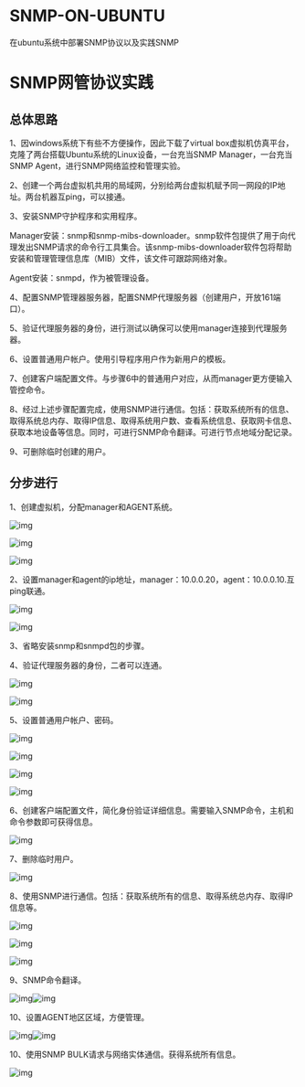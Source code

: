 # SNMP-ON-UBUNTU
在ubuntu系统中部署SNMP协议以及实践SNMP
# SNMP网管协议实践

## 总体思路

1、因windows系统下有些不方便操作，因此下载了virtual box虚拟机仿真平台，克隆了两台搭载Ubuntu系统的Linux设备，一台充当SNMP Manager，一台充当SNMP Agent，进行SNMP网络监控和管理实验。

2、创建一个两台虚拟机共用的局域网，分别给两台虚拟机赋予同一网段的IP地址。两台机器互ping，可以接通。

3、安装SNMP守护程序和实用程序。

Manager安装：snmp和snmp-mibs-downloader。snmp软件包提供了用于向代理发出SNMP请求的命令行工具集合。该snmp-mibs-downloader软件包将帮助安装和管理管理信息库（MIB）文件，该文件可跟踪网络对象。

Agent安装：snmpd，作为被管理设备。

4、配置SNMP管理器服务器，配置SNMP代理服务器（创建用户，开放161端口）。

5、验证代理服务器的身份，进行测试以确保可以使用manager连接到代理服务器。

6、设置普通用户帐户。使用引导程序用户作为新用户的模板。

7、创建客户端配置文件。与步骤6中的普通用户对应，从而manager更方便输入管控命令。

8、经过上述步骤配置完成，使用SNMP进行通信。包括：获取系统所有的信息、取得系统总内存、取得IP信息、取得系统用户数、查看系统信息、获取网卡信息、获取本地设备等信息。同时，可进行SNMP命令翻译。可进行节点地域分配记录。

9、可删除临时创建的用户。

## 分步进行

1、创建虚拟机，分配manager和AGENT系统。

![img](file:///C:\Users\ADMINI~1.DES\AppData\Local\Temp\msohtmlclip1\01\clip_image001.png)

![img](file:///C:\Users\ADMINI~1.DES\AppData\Local\Temp\msohtmlclip1\01\clip_image002.png)

![img](file:///C:\Users\ADMINI~1.DES\AppData\Local\Temp\msohtmlclip1\01\clip_image004.jpg)

2、设置manager和agent的ip地址，manager：10.0.0.20，agent：10.0.0.10.互ping联通。

![img](file:///C:\Users\ADMINI~1.DES\AppData\Local\Temp\msohtmlclip1\01\clip_image006.jpg)

![img](file:///C:\Users\ADMINI~1.DES\AppData\Local\Temp\msohtmlclip1\01\clip_image008.jpg)

3、省略安装snmp和snmpd包的步骤。

4、验证代理服务器的身份，二者可以连通。

![img](file:///C:\Users\ADMINI~1.DES\AppData\Local\Temp\msohtmlclip1\01\clip_image010.jpg)

![img](file:///C:\Users\ADMINI~1.DES\AppData\Local\Temp\msohtmlclip1\01\clip_image012.jpg)

5、设置普通用户帐户、密码。

![img](file:///C:\Users\ADMINI~1.DES\AppData\Local\Temp\msohtmlclip1\01\clip_image013.png)

![img](file:///C:\Users\ADMINI~1.DES\AppData\Local\Temp\msohtmlclip1\01\clip_image015.jpg)

![img](file:///C:\Users\ADMINI~1.DES\AppData\Local\Temp\msohtmlclip1\01\clip_image017.jpg)

![img](file:///C:\Users\ADMINI~1.DES\AppData\Local\Temp\msohtmlclip1\01\clip_image019.jpg)

6、创建客户端配置文件，简化身份验证详细信息。需要输入SNMP命令，主机和命令参数即可获得信息。

![img](file:///C:\Users\ADMINI~1.DES\AppData\Local\Temp\msohtmlclip1\01\clip_image020.png)

7、删除临时用户。

![img](file:///C:\Users\ADMINI~1.DES\AppData\Local\Temp\msohtmlclip1\01\clip_image022.jpg)

8、使用SNMP进行通信。包括：获取系统所有的信息、取得系统总内存、取得IP信息等。

![img](file:///C:\Users\ADMINI~1.DES\AppData\Local\Temp\msohtmlclip1\01\clip_image024.jpg)

![img](file:///C:\Users\ADMINI~1.DES\AppData\Local\Temp\msohtmlclip1\01\clip_image026.jpg)

![img](file:///C:\Users\ADMINI~1.DES\AppData\Local\Temp\msohtmlclip1\01\clip_image028.jpg)

9、SNMP命令翻译。

![img](file:///C:\Users\ADMINI~1.DES\AppData\Local\Temp\msohtmlclip1\01\clip_image030.jpg)![img](file:///C:\Users\ADMINI~1.DES\AppData\Local\Temp\msohtmlclip1\01\clip_image032.jpg)

10、设置AGENT地区区域，方便管理。

![img](file:///C:\Users\ADMINI~1.DES\AppData\Local\Temp\msohtmlclip1\01\clip_image034.jpg)![img](file:///C:\Users\ADMINI~1.DES\AppData\Local\Temp\msohtmlclip1\01\clip_image036.jpg)

10、使用SNMP BULK请求与网络实体通信。获得系统所有信息。

![img](file:///C:\Users\ADMINI~1.DES\AppData\Local\Temp\msohtmlclip1\01\clip_image038.jpg)
